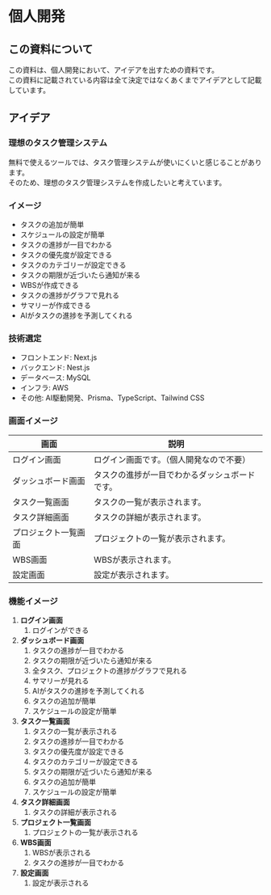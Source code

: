 # 個人開発
## この資料について
この資料は、個人開発において、アイデアを出すための資料です。
<br>この資料に記載されている内容は全て決定ではなくあくまでアイデアとして記載しています。

## アイデア
### 理想のタスク管理システム
無料で使えるツールでは、タスク管理システムが使いにくいと感じることがあります。
<br>そのため、理想のタスク管理システムを作成したいと考えています。

### イメージ
- タスクの追加が簡単
- スケジュールの設定が簡単
- タスクの進捗が一目でわかる
- タスクの優先度が設定できる
- タスクのカテゴリーが設定できる
- タスクの期限が近づいたら通知が来る
- WBSが作成できる
- タスクの進捗がグラフで見れる
- サマリーが作成できる
- AIがタスクの進捗を予測してくれる

### 技術選定
- フロントエンド: Next.js
- バックエンド: Nest.js
- データベース: MySQL
- インフラ: AWS
- その他: AI駆動開発、Prisma、TypeScript、Tailwind CSS

### 画面イメージ
| 画面 | 説明                   |
| ---- |----------------------|
| ログイン画面 | ログイン画面です。（個人開発なので不要） |
|ダッシュボード画面 | タスクの進捗が一目でわかるダッシュボードです。 |
| タスク一覧画面 | タスクの一覧が表示されます。       |
| タスク詳細画面 | タスクの詳細が表示されます。       |
|プロジェクト一覧画面 | プロジェクトの一覧が表示されます。   |
|WBS画面 | WBSが表示されます。           |
| 設定画面 | 設定が表示されます。           |

### 機能イメージ
1. **ログイン画面**
   1. ログインができる
2. **ダッシュボード画面**
   1. タスクの進捗が一目でわかる
   2. タスクの期限が近づいたら通知が来る
   3. 全タスク、プロジェクトの進捗がグラフで見れる
   4. サマリーが見れる
   5. AIがタスクの進捗を予測してくれる
   6. タスクの追加が簡単
   7. スケジュールの設定が簡単
3. **タスク一覧画面**
   1. タスクの一覧が表示される
   2. タスクの進捗が一目でわかる
   3. タスクの優先度が設定できる
   4. タスクのカテゴリーが設定できる
   5. タスクの期限が近づいたら通知が来る
   6. タスクの追加が簡単
   7. スケジュールの設定が簡単
4. **タスク詳細画面**
   1. タスクの詳細が表示される
5. **プロジェクト一覧画面**
   1. プロジェクトの一覧が表示される
6. **WBS画面**
   1. WBSが表示される
   2. タスクの進捗が一目でわかる
7. **設定画面**
   1. 設定が表示される
